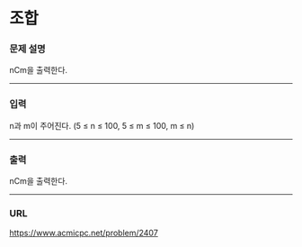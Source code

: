 # 조합

### 문제 설명

nCm을 출력한다.

-----------
### 입력

n과 m이 주어진다. (5 ≤ n ≤ 100, 5 ≤ m ≤ 100, m ≤ n)

-----------
### 출력

nCm을 출력한다.

-----------
### URL

https://www.acmicpc.net/problem/2407
